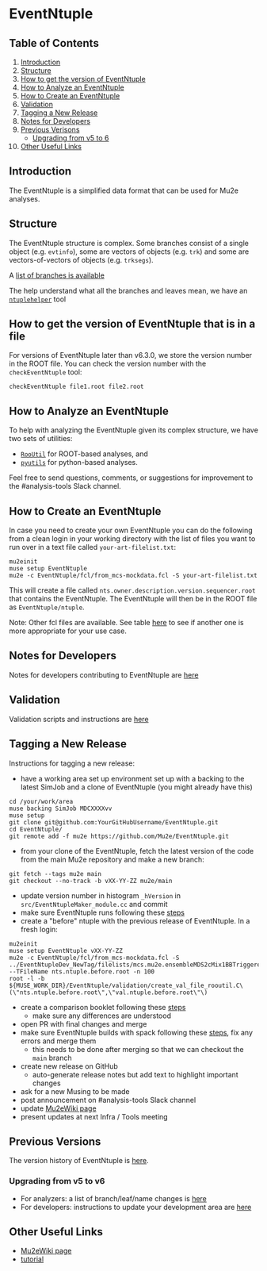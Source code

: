 # EventNtuple

## Table of Contents
1. [Introduction](#Introduction)
2. [Structure](#Structure)
3. [How to get the version of EventNtuple](#How-to-get-the-version-of-EventNtuple)
4. [How to Analyze an EventNtuple](#How-to-Analyze-an-EventNtuple)
5. [How to Create an EventNtuple](#How-to-Create-an-EventNtuple)
6. [Validation](#Validation)
7. [Tagging a New Release](#Tagging-a-New-Release)
8. [Notes for Developers](#Notes-for-Developers)
9. [Previous Verisons](#Previous-Versions)
   - [Upgrading from v5 to 6](#Upgrading-from-v5-to-v6)
10. [Other Useful Links](#Other-Useful-Links)

## Introduction

The EventNtuple is a simplified data format that can be used for Mu2e analyses.

## Structure
The EventNtuple structure is complex. Some branches consist of a single object (e.g. ```evtinfo```), some are vectors of objects (e.g. ```trk```) and some are vectors-of-vectors of objects (e.g. ```trksegs```).

A [list of branches is available](./doc/branches.md)

The help understand what all the branches and leaves mean, we have an [```ntuplehelper```](doc/ntuplehelper.md) tool

## How to get the version of EventNtuple that is in a file
For versions of EventNtuple later than v6.3.0, we store the version number in the ROOT file. You can check the version number with the ```checkEventNtuple``` tool:

```
checkEventNtuple file1.root file2.root
```

## How to Analyze an EventNtuple
To help with analyzing the EventNtuple given its complex structure, we have two sets of utilities:
* [```RooUtil```](rooutil/README.md) for ROOT-based analyses, and
* [```pyutils```](https://github.com/Mu2e/pyutils/blob/main/README.md) for python-based analyses.

Feel free to send questions, comments, or suggestions for improvement to the #analysis-tools Slack channel.

## How to Create an EventNtuple
In case you need to create your own EventNtuple you can do the following from a clean login in your working directory with the list of files you want to run over in a text file called ```your-art-filelist.txt```:

```
mu2einit
muse setup EventNtuple
mu2e -c EventNtuple/fcl/from_mcs-mockdata.fcl -S your-art-filelist.txt
```

This will create a file called ```nts.owner.description.version.sequencer.root``` that contains the EventNtuple. The EventNtuple will then be in the ROOT file as ```EventNtuple/ntuple```.

Note: Other fcl files are available. See table [here](fcl/README.md) to see if another one is more appropriate for your use case.

## Notes for Developers
Notes for developers contributing to EventNtuple are [here](doc/developers.md)

## Validation
Validation scripts and instructions are [here](validation/README.md)

## Tagging a New Release
Instructions for tagging a new release:

* have a working area set up environment set up with a backing to the latest SimJob and a clone of EventNtuple (you might already have this)
```
cd /your/work/area
muse backing SimJob MDCXXXXvv
muse setup
git clone git@github.com:YourGitHubUsername/EventNtuple.git
cd EventNtuple/
git remote add -f mu2e https://github.com/Mu2e/EventNtuple.git
```

* from your clone of the EventNtuple, fetch the latest version of the code from the main Mu2e repository and make a new branch:
```
git fetch --tags mu2e main
git checkout --no-track -b vXX-YY-ZZ mu2e/main
```
* update version number in histogram ```_hVersion``` in ```src/EventNtupleMaker_module.cc``` and commit
* make sure EventNtuple runs following these [steps](validation/README.md#Validating-eventntuple-runs)
* create a "before" ntuple with the previous release of EventNtuple. In a fresh login:
```
mu2einit
muse setup EventNtuple vXX-YY-ZZ
mu2e -c EventNtuple/fcl/from_mcs-mockdata.fcl -S ../EventNtupleDev_NewTag/filelists/mcs.mu2e.ensembleMDS2cMix1BBTriggered.MDC2020ba_best_v1_3.art.list --TFileName nts.ntuple.before.root -n 100
root -l -b ${MUSE_WORK_DIR}/EventNtuple/validation/create_val_file_rooutil.C\(\"nts.ntuple.before.root\",\"val.ntuple.before.root\"\)
```
* create a comparison booklet following these [steps](validation/README.md#Validating-EventNtuple-Contents)
   * make sure any differences are understood
* open PR with final changes and merge
* make sure EventNtuple builds with spack following these [steps](validation/README.md#Validating-EventNtuple-Builds-SpackCMake), fix any errors and merge them
   * this needs to be done after merging so that we can checkout the ```main``` branch
* create new release on GitHub
   * auto-generate release notes but add text to highlight important changes
* ask for a new Musing to be made
* post announcement on #analysis-tools Slack channel
* update [Mu2eWiki page](https://mu2ewiki.fnal.gov/wiki/EventNtuple)
* present updates at next Infra / Tools meeting

## Previous Versions
The version history of EventNtuple is [here](https://mu2ewiki.fnal.gov/wiki/EventNtuple).

### Upgrading from v5 to v6
* For analyzers: a list of branch/leaf/name changes is [here](doc/v5-to-v6.md)
* For developers: instructions to update your development area are [here](doc/v5-to-v6_developers.md)

## Other Useful Links

* [Mu2eWiki page](https://mu2ewiki.fnal.gov/wiki/EventNtuple)
* [tutorial](tutorial/README.md)
